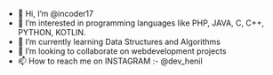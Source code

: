 - 👋 Hi, I’m @incoder17
- 👀 I’m interested in programming languages like PHP, JAVA, C, C++, PYTHON, KOTLIN.
- 🌱 I’m currently learning Data Structures and Algorithms
- 💞️ I’m looking to collaborate on webdevelopment projects
- 📫 How to reach me on INSTAGRAM :- @dev_henil 

<!---
incoder17/incoder17 is a ✨ special ✨ repository because its `README.md` (this file) appears on your GitHub profile.
You can click the Preview link to take a look at your changes.
--->

